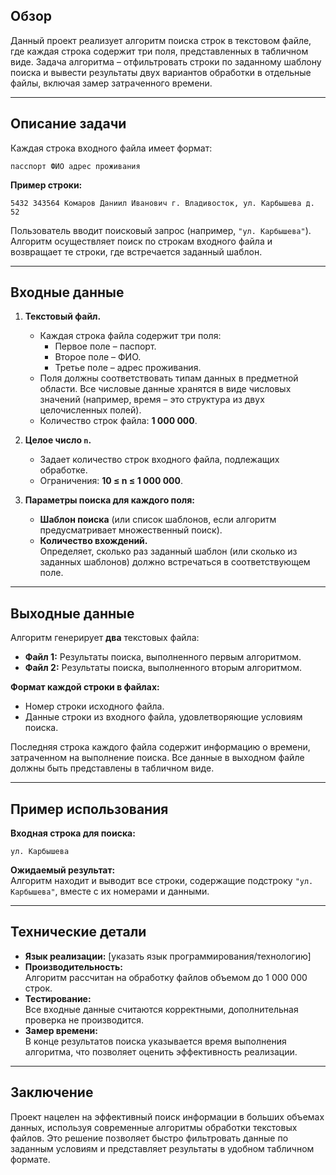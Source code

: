 ## Обзор

Данный проект реализует алгоритм поиска строк в текстовом файле, где каждая строка содержит три поля, представленных в табличном виде. Задача алгоритма – отфильтровать строки по заданному шаблону поиска и вывести результаты двух вариантов обработки в отдельные файлы, включая замер затраченного времени.

---

## Описание задачи

Каждая строка входного файла имеет формат:

```
пасспорт ФИО адрес проживания
```

**Пример строки:**

```
5432 343564 Комаров Даниил Иванович г. Владивосток, ул. Карбышева д. 52
```

Пользователь вводит поисковый запрос (например, `"ул. Карбышева"`). Алгоритм осуществляет поиск по строкам входного файла и возвращает те строки, где встречается заданный шаблон.

---

## Входные данные

1. **Текстовый файл.**  
   - Каждая строка файла содержит три поля:
     - Первое поле – паспорт.
     - Второе поле – ФИО.
     - Третье поле – адрес проживания.
   - Поля должны соответствовать типам данных в предметной области. Все числовые данные хранятся в виде числовых значений (например, время – это структура из двух целочисленных полей).  
   - Количество строк файла: **1 000 000**.

2. **Целое число `n`.**  
   - Задает количество строк входного файла, подлежащих обработке.  
   - Ограничения: **10 ≤ n ≤ 1 000 000**.

3. **Параметры поиска для каждого поля:**
   - **Шаблон поиска** (или список шаблонов, если алгоритм предусматривает множественный поиск).
   - **Количество вхождений.**  
     Определяет, сколько раз заданный шаблон (или сколько из заданных шаблонов) должно встречаться в соответствующем поле.

---

## Выходные данные

Алгоритм генерирует **два** текстовых файла:

- **Файл 1:** Результаты поиска, выполненного первым алгоритмом.
- **Файл 2:** Результаты поиска, выполненного вторым алгоритмом.

**Формат каждой строки в файлах:**

- Номер строки исходного файла.
- Данные строки из входного файла, удовлетворяющие условиям поиска.

Последняя строка каждого файла содержит информацию о времени, затраченном на выполнение поиска. Все данные в выходном файле должны быть представлены в табличном виде.

---

## Пример использования

**Входная строка для поиска:**  
```
ул. Карбышева
```

**Ожидаемый результат:**  
Алгоритм находит и выводит все строки, содержащие подстроку `"ул. Карбышева"`, вместе с их номерами и данными.

---

## Технические детали

- **Язык реализации:** [указать язык программирования/технологию]
- **Производительность:**  
  Алгоритм рассчитан на обработку файлов объемом до 1 000 000 строк.
- **Тестирование:**  
  Все входные данные считаются корректными, дополнительная проверка не производится.
- **Замер времени:**  
  В конце результатов поиска указывается время выполнения алгоритма, что позволяет оценить эффективность реализации.

---

## Заключение

Проект нацелен на эффективный поиск информации в больших объемах данных, используя современные алгоритмы обработки текстовых файлов. Это решение позволяет быстро фильтровать данные по заданным условиям и представляет результаты в удобном табличном формате.
